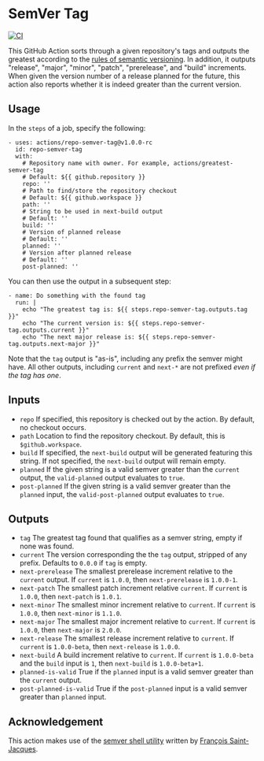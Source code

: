 # SemVer Tag

[![CI](https://github.com/lhstrh/greatest-semver-tag/actions/workflows/ci.yml/badge.svg)](https://github.com/lhstrh/greatest-semver-tag/actions/workflows/ci.yml)

This GitHub Action sorts through a given repository's tags and outputs the greatest according to the [rules of semantic versioning](https://semver.org/). In addition, it outputs "release", "major", "minor", "patch", "prerelease", and "build" increments. When given the version number of a release planned for the future, this action also reports whether it is indeed greater than the current version.

## Usage
In the `steps` of a job, specify the following:
```
- uses: actions/repo-semver-tag@v1.0.0-rc
  id: repo-semver-tag
  with:
    # Repository name with owner. For example, actions/greatest-semver-tag
    # Default: ${{ github.repository }}
    repo: ''
    # Path to find/store the repository checkout
    # Default: ${{ github.workspace }}
    path: ''
    # String to be used in next-build output
    # Default: ''
    build: ''
    # Version of planned release
    # Default: ''
    planned: ''
    # Version after planned release
    # Default: ''
    post-planned: ''
```
You can then use the output in a subsequent step:
```
- name: Do something with the found tag
  run: |
    echo "The greatest tag is: ${{ steps.repo-semver-tag.outputs.tag }}"
    echo "The current version is: ${{ steps.repo-semver-tag.outputs.current }}"
    echo "The next major release is: ${{ steps.repo-semver-tag.outputs.next-major }}"
```
Note that the `tag` output is "as-is", including any prefix the semver might have. All other outputs, including `current` and `next-*` are not prefixed _even if the tag has one_.


## Inputs

* `repo` If specified, this repository is checked out by the action. By default, no checkout occurs.
* `path` Location to find the repository checkout. By default, this is `$github.workspace`.
* `build` If specified, the `next-build` output will be generated featuring this string. If not specified, the `next-build` output will remain empty.
* `planned` If the given string is a valid semver greater than the `current` output, the `valid-planned` output evaluates to `true`.
*  `post-planned` If the given string is a valid semver greater than the `planned` input, the `valid-post-planned` output evaluates to `true`.

## Outputs

* `tag` The greatest tag found that qualifies as a semver string, empty if none was found.
* `current` The version corresponding the the `tag` output, stripped of any prefix. Defaults to `0.0.0` if `tag` is empty. 
* `next-prerelease` The smallest prerelease increment relative to the `current` output. If `current` is `1.0.0`, then `next-prerelease` is `1.0.0-1`.
* `next-patch` The smallest patch increment relative `current`. If `current` is `1.0.0`, then `next-patch` is `1.0.1`.
* `next-minor` The smallest minor increment relative to `current`. If `current` is `1.0.0`, then `next-minor` is `1.1.0`.
* `next-major` The smallest major increment relative to `current`. If `current` is `1.0.0`, then `next-major` is `2.0.0`.
* `next-release` The smallest release increment relative to `current`. If `current` is `1.0.0-beta`, then `next-release` is `1.0.0`.
* `next-build` A build increment relative to `current`. If `current` is `1.0.0-beta` and the `build` input is `1`, then `next-build` is `1.0.0-beta+1`.
* `planned-is-valid` True if the `planned` input is a valid semver greater than the `current` output.
* `post-planned-is-valid` True if the `post-planned` input is a valid semver greater than `planned` input.


## Acknowledgement

This action makes use of the [semver shell utility](https://github.com/fsaintjacques/semver-tool) written by [François Saint-Jacques](https://github.com/fsaintjacques).
